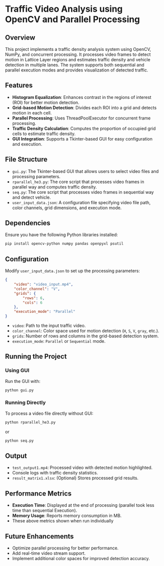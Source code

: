 # Traffic Video Analysis using OpenCV and Parallel Processing

## Overview
This project implements a traffic density analysis system using OpenCV, NumPy, and concurrent processing. It processes video frames to detect motion in Lattice Layer regions and estimates traffic density and vehicle detection in multiple lanes. The system supports both sequential and parallel execution modes and provides visualization of detected traffic.

## Features
- **Histogram Equalization**: Enhances contrast in the regions of interest (ROI) for better motion detection.
- **Grid-based Motion Detection**: Divides each ROI into a grid and detects motion in each cell.
- **Parallel Processing**: Uses ThreadPoolExecutor for concurrent frame processing.
- **Traffic Density Calculation**: Computes the proportion of occupied grid cells to estimate traffic density.
- **GUI Integration**: Supports a Tkinter-based GUI for easy configuration and execution.

## File Structure
- `gui.py`: The Tkinter-based GUI that allows users to select video files and processing parameters.
- `rparallel_he3.py`: The core script that processes video frames in parallel way and computes traffic density.
- `seq.py`: The core script that processes video frames in sequential way and detect vehicle.
- `user_input_data.json`: A configuration file specifying video file path, color channels, grid dimensions, and execution mode.

## Dependencies
Ensure you have the following Python libraries installed:
```sh
pip install opencv-python numpy pandas openpyxl psutil
```

## Configuration
Modify `user_input_data.json` to set up the processing parameters:
```json
{
    "video": "video_input.mp4",
    "color_channel": "V",
    "grids": {
        "rows": 6,
        "cols": 6
    },
    "execution_mode": "Parallel"
}
```
- `video`: Path to the input traffic video.
- `color_channel`: Color space used for motion detection (`H`, `S`, `V`, `gray`, etc.).
- `grids`: Number of rows and columns in the grid-based detection system.
- `execution_mode`: `Parallel` or `Sequential` mode.

## Running the Project
### Using GUI
Run the GUI with:
```sh
python gui.py
```
### Running Directly
To process a video file directly without GUI:
```sh
python rparallel_he3.py
```
or
```sh
python seq.py
```

## Output
- `test_output1.mp4`: Processed video with detected motion highlighted.
- Console logs with traffic density statistics.
- `result_matrix1.xlsx`: (Optional) Stores processed grid results.

## Performance Metrics
- **Execution Time**: Displayed at the end of processing  (parallel took less time than sequential Execution).
- **Memory Usage**: Reports memory consumption in MB.
- These above metrics shown when run individually

## Future Enhancements
- Optimize parallel processing for better performance.
- Add real-time video stream support.
- Implement additional color spaces for improved detection accuracy.

